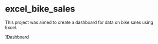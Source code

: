 # excel_bike_sales
This project was aimed to create a dashboard for data on bike sales using Excel.

[1Dashboard](Dashboard_Screenshot.png?raw=true)
